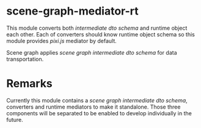 # scene-graph-mediator-rt

This module converts both _intermediate dto schema_ and runtime object each other.
Each of converters should know runtime object schema so this module provides _pixi.js_ mediator by default.

Scene graph applies _scene graph intermediate dto schema_ for data transportation.

# Remarks

Currently this module contains a _scene graph intermediate dto schema_, converters and runtime mediators to make it standalone.
Those three components will be separated to be enabled to develop individually in the future.

